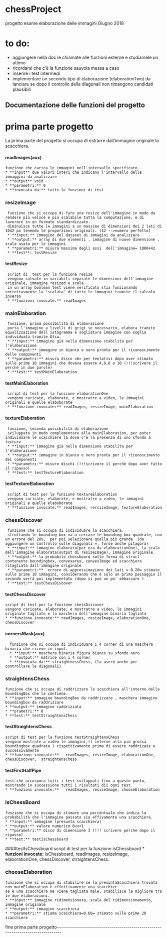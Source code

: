 # chessProject
progetto esame elaborazione delle immagini Giugno 2018

# to do:
* aggiungere nella doc le chiamate alle funzioni esterne e studiarsele un attimo
* ricordarsi che c'è la funzione sauvola messa a caso
* inserire i test intermedi 
* implementare un secondo tipo di elaborazione (elaborationTwo) da lanciare se dopo il controllo delle diagonali non rimangono  candidati plausibili

## Documentazione delle funzioni del progetto

# prima parte progetto
La prima parte del progetto si occupa di estrarre dall'immagine originale la scacchiera.

#### readImages(aux)
    funzione che carica le immagini nell'intervallo specificato
    * **input** due valori interi che indicano l'intervallo delle immaggini da analizzare
    * **output** void
    * **parametri:** 0
    * **invocata da:** tutte le funzioni di test  


### resizeImage
     funzione che si occupa di fare una resize dell'immagine in modo da rendere più veloce e più scalabile tutta la computazione, e di lavorare in un formato standardizzato.
     diminuisce tutte le immagini a un massimo di dimensioni dei 2 lati di 1042 px tenendo le proporzioni originali. (42 -->numero perfetto)
     * **input:** immagine del dataset di immagini da analizzare
     * **output:** array di due elementi , immagine di nuove dimensione , scala usata per le immagini
     * **parametri:** misura massima degli assi  dell'immagine= 1000+42
     * **test**: testResize

#### testResize
     script di  test per la funzione resize
     vengono salvate in variabili separate le dimensioni dell'immagine originale, immagine resized e scala
     in un array boolean test viene verificato stia funzionando correttasmente la 'scalata' di tutte le immagini tramite il calcolo inverso
     * **funzioni invocate:** readImages

### mainElaboration
     funzione, prima possibilità di elaborazione
     porta l'immagine a livelli di grigi se necessario, elabora tramite equalizzazione dell istogramma e sogliatura immagine con soglia individuata tramite Otsu.
     * **input:** immagine già nella dimensione stabilita per l'elaborazione
     * **output:** immagine in bianco e nero pronta per il riconoscimento delle componenti
     * **parametri:** misura disco =6= per tentativi dopo aver stimato sulle prime 10 immagini che doveva essere 4,6,8 o 10 (!!!scrivere il perchè in due parole)
     * **test:** testMainElaboration  

#### testMainElaboration
     script di test per la funzione elaborationOne
     vengono caricate, elaborate, e mostratre a video, le immagini originali e quelle elaboborate
     * **funzione invocate:** readImages, resizeImage, mainElaboration

#### textureElaboration
     funzione, seconda possibilità di elaborazione
     sviluppata in modo complementare alla mainElaboration, per poter individuare le scacchiere la dove c'è la presenza di uno sfondo a texture
     * **input:** immagine già nella dimensione stabilita per l'elaborazione 
     * **output:** immagine in bianco e nero pronta per il riconoscimento dei componenti
     * **parametri:** misure dischi (!!!scrivere il perchè dopo aver fatto il ripasso)
     * **test:** testTextureElaboration
 
#### testTextureElaboration
     script di test per la funzione textureElaboration
     vengono caricate, elaborate, e mostratre a video, le immagini originali e quelle elaboborate
     * **funzione invocate:** readImages, rersizeImage, textureElaboration

### chessDiscover
     funzione che si occupa di individuare la scacchiera.
     sfruttando le bounding box va a cercare le bounding box quadrate, con un errore del 20%,  per poi selezionare quella più grande. (da aggiungere un controllo sulle diagonali =, forse anche pitagora)
     * **input:** immagine elaborata(per ora da elaborationOne), la scala dell'immagine elaborata(output di resizeImage), immagine originale.
     * **output:** la probabile chessboard sotto forma di struct contenente boundingbox, convexarea, convexImage ed scacchiera ritagliata dall'immagine originale
     * **parametri:**  errore di approssimazione dei lati = 0.20= stimato sulle prime 10 immagini, considerando che è solo un primo passaggio il secondo verrà poi implementato (dopo si può un po' abbassare )
     * **test:** testChessDiscover

#### testChessDiscover
    script di test per la funzione chessDiscover
    vengono caricate, elaborate, e mostratre a video, le immagini originale tagliate e la maschera dell'immagine binaria tagliata
    * **funzione invocate:** readImages, resizeImage, elaborationOne, chessDiscover

#### cornersMask(aux)
      funzione che si occupa di individuare i 4 corner di una maschera binaria che riceve in input.
      * **input:** maschera binaria figura bianco su sfondo nero
      * **output:** matrice con i 4 corner
      * **invocata da:** straightnessChess, (la userò anche per  controllare le diagonali)

### straightensChess
    funzione che si occupa di raddrizzare la scacchiera all'interno della boundingBox che la contiene.
    * **input:** immagine boundingBox da raddrizzare , maschera immagine boundingbox da raddrizzare
    * **output:** immagine raddrizzata
    * **prametri:** 0
    * **test:** testStraightensChess

#### testStraightensChess
    script di test per la funzione testStraightensChess
    vengono mostrate a video le immagini,() interne alla più grossa boundingbox quadrata ) rispettivamente prima di essere raddrizate e successivamente
    * **funzioni invocate:**   readImages, resizeImage, elaborationOne, chessDiscover,  straightensChess

#### testFirstHalfPipe
    test che accorpora tutti i test sviluppati fino a questo punto, mostrando in successione tutti i risultati dii ogni test.
    * **funzioni invocate:**   readImages, resizeImage, chooseElaboration 

### isChessBoard 
    funzione che si occupa di stimare una percentuale che indica la probabilità che l'immagine passata sia effivamente una scacchiera.
    * **input:** immagine (presunta scacchiera)
    * **output:** valore numerico 0<x<1
    * **parametri:** disco di dimensione 3 (!!! scrivere perchè dopo il ripasso)
    * **test:** testIsChessboard 

####testIsChessboard 
    script di test per la funzione isChessboard
    * **funzioni invocate:**  isChessboard, readImages, resizeImage, elaborationOne, chessDiscover,  straightensChess.

### chooseElaboration
    funzione che si occupa di stabilire se la presuntaScacchiera trovata con mainElaboration è effettivamente una scacchier.
    se è una scacchiera ma viene tagliata male, stabilisce la migliore tra le due elaborazioni.
    * **input:** immagine ridimensionata, scala del ridimensionamento, immagine originale
    * **output:** immagine scacchiera 
    * **parametri:** stiama scacchiera=0.60= stimato sulle prime 20 scacchiere 



  fine prima parte progetto--------------------------------------------------------------------------------
